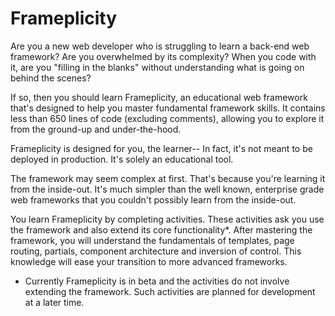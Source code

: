 # Frameplicity

Are you a new web developer who is struggling to learn a back-end web framework? Are you overwhelmed by its complexity? When you code with it, are you "filling in the blanks" without understanding what is going on behind the scenes?

If so, then you should learn Frameplicity, an educational web framework that's designed to help you master fundamental framework skills. It contains less than 650 lines of code (excluding comments), allowing you to explore it from the ground-up and under-the-hood.

Frameplicity is designed for you, the learner-- In fact, it's not meant to be deployed in production. It's solely an educational tool.

The framework may seem complex at first. That's because you're learning it from the inside-out. It's much simpler than the well known, enterprise grade web frameworks that you couldn't possibly learn from the inside-out. 

You learn Frameplicity by completing activities. These activities ask you use the framework and also extend its core functionality*. After mastering the framework, you will understand the fundamentals of templates, page routing, partials, component architecture and inversion of control. This knowledge will ease your transition to more advanced frameworks.

* Currently Frameplicity is in beta and the activities do not involve extending the framework. Such activities are planned for development at a later time.